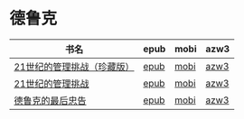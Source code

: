 # 德鲁克

| 书名 | epub | mobi | azw3 |
| --- | --- | --- | --- |
| [21世纪的管理挑战（珍藏版）](http://ct.dalanmei.com/f/31084289-571916682-bfd1d3) | [epub](http://ct.dalanmei.com/f/31084289-571916682-bfd1d3) | [mobi](http://ct.dalanmei.com/f/31084289-571558253-b4e6c5) | [azw3](http://ct.dalanmei.com/f/31084289-572203905-f1daf3) |
| [21世纪的管理挑战](http://ct.dalanmei.com/f/31084289-571918275-cd1652) | [epub](http://ct.dalanmei.com/f/31084289-571918275-cd1652) | [mobi](http://ct.dalanmei.com/f/31084289-571558697-654cfb) | [azw3](http://ct.dalanmei.com/f/31084289-572204047-bcba2e) |
| [德鲁克的最后忠告](http://ct.dalanmei.com/f/31084289-571786668-0e3ccd) | [epub](http://ct.dalanmei.com/f/31084289-571786668-0e3ccd) | [mobi](http://ct.dalanmei.com/f/31084289-571452863-0ccaba) | [azw3](http://ct.dalanmei.com/f/31084289-571885893-73c416) |
